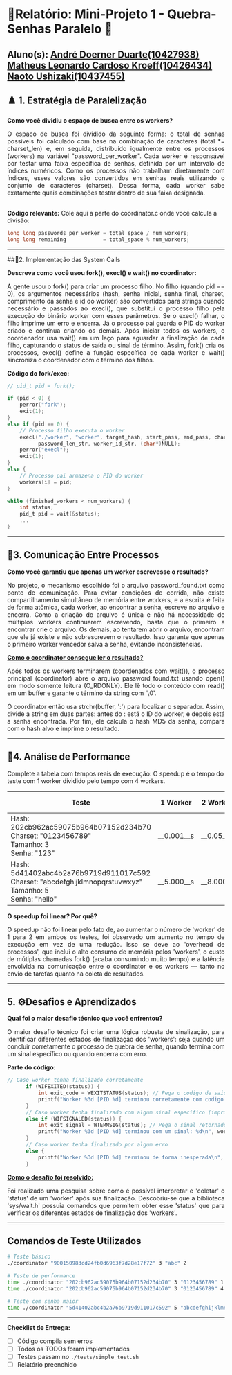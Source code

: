 # 📝Relatório: Mini-Projeto 1 - Quebra-Senhas Paralelo 🔐

**Aluno(s):** <ins>
André Doerner Duarte(10427938)  
Matheus Leonardo Cardoso Kroeff(10426434)  
Naoto Ushizaki(10437455)</ins>
---

## ♟️ 1. Estratégia de Paralelização

**Como você dividiu o espaço de busca entre os workers?**

<div align="justify">
  O espaco de busca foi dividido da seguinte forma: o total de senhas possíveis foi calculado com base na combinação de caracteres (total *= charset_len) e, em seguida, distribuído igualmente entre os processos (workers) na variável "password_per_worker". Cada worker é responsável por testar uma faixa específica de senhas, definida por um intervalo de índices numéricos. Como os processos não trabalham diretamente com índices, esses valores são convertidos em senhas reais utilizando o conjunto de caracteres (charset). Dessa forma, cada worker sabe exatamente quais combinações testar dentro de sua faixa designada.
  
</div>

##
  
**Código relevante:** Cole aqui a parte do coordinator.c onde você calcula a divisão:
```c
long long passwords_per_worker = total_space / num_workers;
long long remaining            = total_space % num_workers;

```
---

##🧩2. Implementação das System Calls

**Descreva como você usou fork(), execl() e wait() no coordinator:**
<div align="justify">
A gente usou o fork() para criar um processo filho. No filho (quando pid == 0), os argumentos necessários (hash, senha inicial, senha final, charset, comprimento da senha e id do worker) são convertidos para strings quando necessário e passados ao execl(), que substitui o processo filho pela execução do binário worker com esses parâmetros. Se o execl() falhar, o filho imprime um erro e encerra. Já o processo pai guarda o PID do worker criado e continua criando os demais. Após iniciar todos os workers, o coordenador usa wait() em um laço para aguardar a finalização de cada filho, capturando o status de saída ou sinal de término. Assim, fork() cria os processos, execl() define a função específica de cada worker e wait() sincroniza o coordenador com o término dos filhos.
</div>

**Código do fork/exec:**
```c
// pid_t pid = fork();

if (pid < 0) {
    perror("fork");
    exit(1);
}
else if (pid == 0) {  
    // Processo filho executa o worker
    execl("./worker", "worker", target_hash, start_pass, end_pass, charset, 
          password_len_str, worker_id_str, (char*)NULL);
    perror("execl");
    exit(1);
}
else {
    // Processo pai armazena o PID do worker
    workers[i] = pid;
}

while (finished_workers < num_workers) {
    int status;
    pid_t pid = wait(&status);
    ...
}
```

---

## 📡3. Comunicação Entre Processos

**Como você garantiu que apenas um worker escrevesse o resultado?**
<div align="justify">
No projeto, o mecanismo escolhido foi o arquivo password_found.txt como ponto de comunicação. Para evitar condições de corrida, não existe compartilhamento simultâneo de memória entre workers, e a escrita é feita de forma atômica, cada worker, ao encontrar a senha, escreve no arquivo e encerra. Como a criação do arquivo é única e não há necessidade de múltiplos workers continuarem escrevendo, basta que o primeiro a encontrar crie o arquivo. Os demais, ao tentarem abrir o arquivo, encontram que ele já existe e não sobrescrevem o resultado. Isso garante que apenas o primeiro worker vencedor salva a senha, evitando inconsistências.
</div>

<ins>**Como o coordinator consegue ler o resultado?**</ins>

<div align="justify">
Após todos os workers terminarem (coordenados com wait()), o processo principal (coordinator) abre o arquivo password_found.txt usando open() em modo somente leitura (O_RDONLY). Ele lê todo o conteúdo com read() em um buffer e garante o término da string com '\0'.

O coordinator então usa strchr(buffer, ':') para localizar o separador. Assim, divide a string em duas partes: antes do : está o ID do worker, e depois está a senha encontrada. Por fim, ele calcula o hash MD5 da senha, compara com o hash alvo e imprime o resultado.
</div>

---

## 🔎4. Análise de Performance
Complete a tabela com tempos reais de execução:
O speedup é o tempo do teste com 1 worker dividido pelo tempo com 4 workers.

| Teste | 1 Worker | 2 Workers | 4 Workers | Speedup (4w) |
|-------|----------|-----------|-----------|--------------|
| Hash: 202cb962ac59075b964b07152d234b70<br>Charset: "0123456789"<br>Tamanho: 3<br>Senha: "123" | __0.001__s | __0.05__s | __0.001__s | __1.000__ |
| Hash: 5d41402abc4b2a76b9719d911017c592<br>Charset: "abcdefghijklmnopqrstuvwxyz"<br>Tamanho: 5<br>Senha: "hello" | __5.000__s | __8.000__s | __2.000__s | __0.400__ |

**O speedup foi linear? Por quê?**
  <div align="justify">
  O speedup não foi linear pelo fato de, ao aumentar o número de 'worker' de 1 para 2 em ambos os testes, foi observado um aumento no tempo de execução em vez de uma redução. Isso se deve ao 'overhead de processos', que inclui o alto consumo de memória pelos 'workers', o custo de mútiplas chamadas fork() (acaba consumindo muito tempo) e a latência envolvida na comunicação entre o coordinator e os workers — tanto no envio de tarefas quanto na coleta de resultados. 
  </div>

---

## 5. ⚙️Desafios e Aprendizados
**Qual foi o maior desafio técnico que você enfrentou?**
  <div align="justify">
  O maior desafio técnico foi criar uma lógica robusta de sinalização, para identificar diferentes estados de finalização dos 'workers': seja quando um concluir corretamente o processo de quebra de senha, quando termina com um sinal específico ou quando encerra com erro.  
  </div>

  **Parte do código:**
  ```c
  // Caso worker tenha finalizado corretamente
        if (WIFEXITED(status)) {
            int exit_code = WEXITSTATUS(status); // Pega o codigo de saida
            printf("Worker %3d [PID %d] terminou corretamente com codigo: %d\n", worker_id, pid, exit_code);
        }
        // Caso worker tenha finalizado com algum sinal específico (improvavel)
        else if (WIFSIGNALED(status)) {
            int exit_signal = WTERMSIG(status); // Pega o sinal retornado
            printf("Worker %3d [PID %d] terminou com um sinal: %d\n", worker_id, pid, exit_signal);
        }
        // Caso worker tenha finalizado por algum erro
        else {
            printf("Worker %3d [PID %d] terminou de forma inesperada\n", worker_id, pid);
        }

  ```
<ins>**Como o desafio foi resolvido:**</ins>
<div align="justify">
Foi realizado uma pesquisa sobre como é possível interpretar e 'coletar' o 'status' de um 'worker' após sua finalização. Descobriu-se que a biblioteca 'sys/wait.h' possuia comandos que permitem obter esse 'status' que para verificar os diferentes estados de finalização dos 'workers'.
</div>

---

## Comandos de Teste Utilizados

```bash
# Teste básico
./coordinator "900150983cd24fb0d6963f7d28e17f72" 3 "abc" 2

# Teste de performance
time ./coordinator "202cb962ac59075b964b07152d234b70" 3 "0123456789" 1
time ./coordinator "202cb962ac59075b964b07152d234b70" 3 "0123456789" 4

# Teste com senha maior
time ./coordinator "5d41402abc4b2a76b9719d911017c592" 5 "abcdefghijklmnopqrstuvwxyz" 4
```
---

**Checklist de Entrega:**
- [ ] Código compila sem erros
- [ ] Todos os TODOs foram implementados
- [ ] Testes passam no `./tests/simple_test.sh`
- [ ] Relatório preenchido  